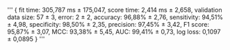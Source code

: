 '''
{
  fit time: 305,787 ms ± 175,047,
  score time: 2,414 ms ± 2,658,
  validation data size: 57 ± 3,
  error: 2 ± 2,
  accuracy: 96,88% ± 2,76,
  sensitivity: 94,51% ± 4,98,
  specificity: 98,50% ± 2,35,
  precision: 97,45% ± 3,42,
  F1 score: 95,87% ± 3,07,
  MCC: 93,38% ± 5,45,
  AUC: 99,41% ± 0,73,
  log loss: 0,1097 ± 0,0895
}
'''